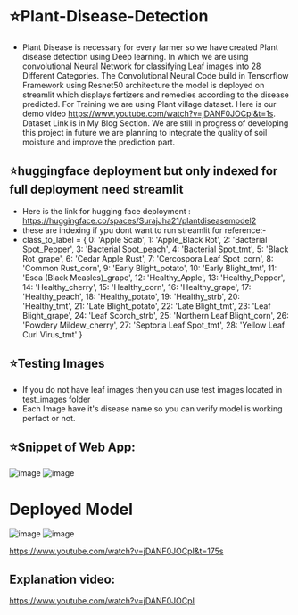 # ⭐Plant-Disease-Detection
* Plant Disease is necessary for every farmer so we have created Plant disease detection using Deep learning. In which we are using convolutional Neural Network for classifying Leaf images into 28 Different Categories. The Convolutional Neural Code build in Tensorflow Framework using Resnet50 architecture the model is deployed on streamlit which displays fertizers and remedies according to the disease predicted. For Training we are using Plant village dataset. Here is our demo video https://www.youtube.com/watch?v=jDANF0JOCpI&t=1s. Dataset Link is in My Blog Section.
We are still in progress of developing this project in future we are planning to integrate the quality of soil moisture and improve the prediction part.

## ⭐huggingface deployment but only indexed for full deployment need streamlit 
* Here is the link for hugging face deployment : https://huggingface.co/spaces/SurajJha21/plantdiseasemodel2
* these are indexing if ypu dont want to run streamlit for reference:-
* class_to_label = {
    0: 'Apple Scab',
    1: 'Apple_Black Rot',
    2: 'Bacterial Spot_Pepper',
    3: 'Bacterial Spot_peach',
    4: 'Bacterial Spot_tmt',
    5: 'Black Rot_grape',
    6: 'Cedar Apple Rust',
    7: 'Cercospora Leaf Spot_corn',
    8: 'Common Rust_corn',
    9: 'Early Blight_potato',
    10: 'Early Blight_tmt',
    11: 'Esca (Black Measles)_grape',
    12: 'Healthy_Apple',
    13: 'Healthy_Pepper',
    14: 'Healthy_cherry',
    15: 'Healthy_corn',
    16: 'Healthy_grape',
    17: 'Healthy_peach',
    18: 'Healthy_potato',
    19: 'Healthy_strb',
    20: 'Healthy_tmt',
    21: 'Late Blight_potato',
    22: 'Late Blight_tmt',
    23: 'Leaf Blight_grape',
    24: 'Leaf Scorch_strb',
    25: 'Northern Leaf Blight_corn',
    26: 'Powdery Mildew_cherry',
    27: 'Septoria Leaf Spot_tmt',
    28: 'Yellow Leaf Curl Virus_tmt'
}

## ⭐Testing Images

* If you do not have leaf images then you can use test images located in test_images folder
* Each Image have it's disease name so you can verify model is working perfact or not.

## ⭐Snippet of Web App:


![image](https://github.com/404Nikhil/plantonics-streamlit/assets/117300003/444ea55d-30aa-40bc-8dbc-8bcd58209262)
![image](https://github.com/404Nikhil/plantonics-streamlit/assets/117300003/d0daebd3-4622-429a-97d3-d26d7d387c6a)

# Deployed Model

![image](https://github.com/404Nikhil/plantonics-streamlit/assets/117300003/0ea4f498-7489-4460-ad3d-526208c91c96)
![image](https://github.com/404Nikhil/plantonics-streamlit/assets/117300003/b8ff90a1-5d9d-431c-842b-b85400a6e7e4)

https://www.youtube.com/watch?v=jDANF0JOCpI&t=175s

## Explanation video:
 https://www.youtube.com/watch?v=jDANF0JOCpI
